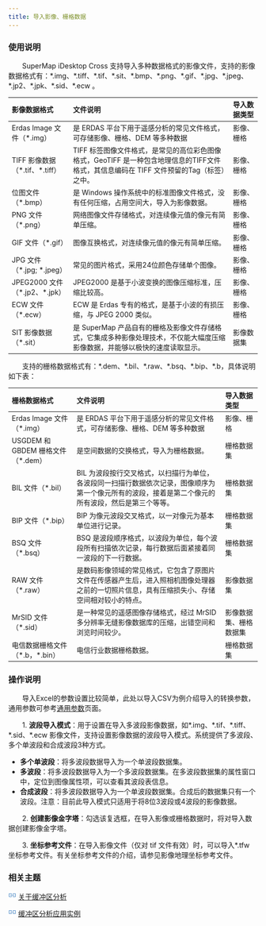 ```yaml
---
title: 导入影像、栅格数据
---
```


### 使用说明

　　SuperMap iDesktop Cross 支持导入多种数据格式的影像文件，支持的影像数据格式有：\*.img、\*.tiff、\*.tif、\*.sit、\*.bmp、\*.png、\*.gif、\*.jpg、\*.jpeg、\*.jp2、\*.jpk、\*.sid、\*.ecw 。

 影像数据格式           | 文件说明             |  导入数据类型          
 :-------------- | :--------------- | :---------------
 Erdas Image 文件（\*.img） | 是 ERDAS 平台下用于遥感分析的常见文件格式，可存储影像、栅格、DEM 等多种数据 | 影像、栅格
 TIFF 影像数据（\*.tif、\*.tiff） | TIFF 标签图像文件格式，是常见的高位彩色图像格式，GeoTIFF 是一种包含地理信息的TIFF文件格式，其信息编码在 TIFF 文件预留的Tag（标签）之中。 | 影像、栅格
 位图文件（\*.bmp） | 是 Windows 操作系统中的标准图像文件格式，没有任何压缩，占用空间大，导入为影像数据。 | 影像、栅格
 PNG 文件（\*.png）| 网络图像文件存储格式，对连续像元值的像元有简单压缩。  | 影像、栅格 
 GIF 文件（\*.gif）| 图像互换格式，对连续像元值的像元有简单压缩。| 影像、栅格
 JPG 文件（\*.jpg; \*.jpeg）| 常见的图片格式，采用24位颜色存储单个图像。| 影像、栅格 
 JPEG2000 文件（\*.jp2、\*.jpk）| JPEG2000 是基于小波变换的图像压缩标准，压缩比较高。| 影像、栅格   
 ECW 文件（\*.ecw）| ECW 是 Erdas 专有的格式，是基于小波的有损压缩，与 JPEG 2000 类似。| 影像、栅格     
 SIT 影像数据（\*.sit）| 是 SuperMap 产品自有的栅格及影像文件存储格式，它集成多种影像处理技术，不仅能大幅度压缩影像数据，并能够以极快的速度读取显示。| 影像数据集 

　　支持的栅格数据格式有：\*.dem、\*.bil、\*.raw、\*.bsq、\*.bip、\*.b，具体说明如下表：

 栅格数据格式           | 文件说明             |  导入数据类型          
 :-------------- | :--------------- | :---------------
 Erdas Image 文件（\*.img） | 是 ERDAS 平台下用于遥感分析的常见文件格式，可存储影像、栅格、DEM 等多种数据 | 影像、栅格
 USGDEM 和 GBDEM 栅格文件（\*.dem）| 是空间数据的交换格式，导入为栅格数据。| 栅格数据集    
 BIL 文件（\*.bil）| BIL 为波段按行交叉格式，以扫描行为单位，各波段同一扫描行数据依次记录，图像顺序为第一个像元所有的波段，接着是第二个像元的所有波段，然后是第三个等等。| 栅格数据集    
 BIP 文件（\*.bip）| BIP 为像元波段交叉格式，以一对像元为基本单位进行记录。| 栅格数据集    
 BSQ 文件（\*.bsq）| BSQ 是波段顺序格式，以波段为单位，每个波段所有扫描依次记录，每行数据后面紧接着同一波段的下一行数据。| 栅格数据集    
 RAW 文件（\*.raw）| 是数码影像领域的常见格式，它包含了原图片文件在传感器产生后，进入照相机图像处理器之前的一切照片信息，具有压缩损失小、存储空间相对较小的特点。| 影像数据集    
 MrSID 文件（\*.sid）| 是一种常见的遥感图像存储格式，经过 MrSID 多分辨率无缝影像数据库的压缩，出错空间和浏览时间较少。| 影像数据集、栅格数据集    
 电信数据栅格文件（\*.b，\*.bin）| 电信行业数据栅格数据。| 栅格数据集 



### 操作说明

　　导入Excel的参数设置比较简单，此处以导入CSV为例介绍导入的转换参数，通用参数可参考[通用参数](GeneraParameters.html)页面。

　　1. **波段导入模式**：用于设置在导入多波段影像数据，如\*.img、\*.tif、\*.tiff、\*.sid、\*.ecw 影像文件，支持设置影像数据的波段导入模式。系统提供了多波段、多个单波段和合成波段3种方式。

  -  **多个单波段**：将多波段数据导入为一个单波段数据集。 
  -  **多波段**：将多波段数据导入为一个多波段数据集。在多波段数据集的属性窗口中，定位到图像属性项，可以查看其波段表信息。 
  -  **合成波段**：将多波段数据导入为一个单波段数据集。合成后的数据集只有一个波段。注意：目前此导入模式只适用于将8位3波段或4波段的影像数据。 

　　2. **创建影像金字塔**：勾选该复选框，在导入影像或栅格数据时，将对导入数据创建影像金字塔。

　　3. **坐标参考文件**：在导入影像文件（仅对 tif 文件有效）时，可以导入\*.tfw 坐标参考文件。有关坐标参考文件的介绍，请参见影像地理坐标参考文件。 


### 相关主题

![](img/smalltitle.png) [关于缓冲区分析](BufferTheory.html)

![](img/smalltitle.png) [缓冲区分析应用实例](BufferAnalyst_Example.html)



